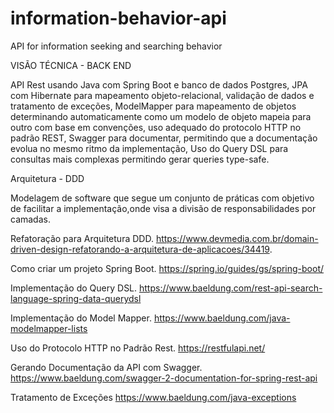 # information-behavior-api
API for information seeking and searching behavior

VISÃO TÉCNICA - BACK END

API Rest usando Java com Spring Boot e banco de dados Postgres, JPA com Hibernate para mapeamento objeto-relacional, validação de dados e tratamento de exceções, ModelMapper para mapeamento de objetos determinando automaticamente como um modelo de objeto mapeia para outro com base em convenções, uso adequado do protocolo HTTP no padrão REST, Swagger para documentar, permitindo que a documentação evolua no mesmo ritmo da implementação, Uso do Query DSL para consultas mais complexas permitindo gerar queries type-safe.

Arquitetura - DDD

Modelagem de software que segue um conjunto de práticas com objetivo de facilitar a implementação,onde visa a divisão de responsabilidades por camadas.

Refatoração para Arquitetura DDD. https://www.devmedia.com.br/domain-driven-design-refatorando-a-arquitetura-de-aplicacoes/34419.

Como criar um projeto Spring Boot. https://spring.io/guides/gs/spring-boot/

Implementação do Query DSL. https://www.baeldung.com/rest-api-search-language-spring-data-querydsl

Implementação do Model Mapper. https://www.baeldung.com/java-modelmapper-lists

Uso do Protocolo HTTP no Padrão Rest. https://restfulapi.net/

Gerando Documentação da API com Swagger. https://www.baeldung.com/swagger-2-documentation-for-spring-rest-api

Tratamento de Exceções https://www.baeldung.com/java-exceptions
